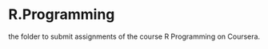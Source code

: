 R.Programming
=============

the folder to submit assignments of the course R Programming on Coursera.
